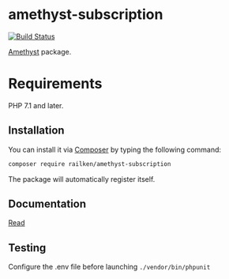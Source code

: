 # amethyst-subscription

[![Build Status](https://travis-ci.org/railken/amethyst-subscription.svg?branch=master)](https://travis-ci.org/railken/amethyst-subscription)

[Amethyst](https://github.com/railken/amethyst) package.

# Requirements

PHP 7.1 and later.

## Installation

You can install it via [Composer](https://getcomposer.org/) by typing the following command:

```bash
composer require railken/amethyst-subscription
```

The package will automatically register itself.

## Documentation

[Read](docs/index.md)

## Testing

Configure the .env file before launching `./vendor/bin/phpunit`
